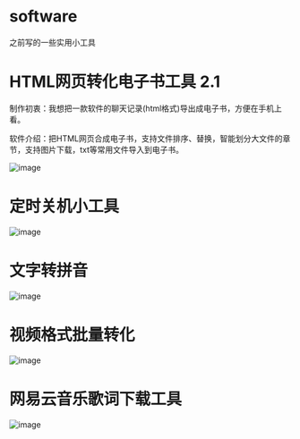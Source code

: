 # software
之前写的一些实用小工具
# HTML网页转化电子书工具 2.1

制作初衷：我想把一款软件的聊天记录(html格式)导出成电子书，方便在手机上看。

软件介绍：把HTML网页合成电子书，支持文件排序、替换，智能划分大文件的章节，支持图片下载，txt等常用文件导入到电子书。

![image](https://github.com/qiye45/software/assets/138199658/6d907ea4-237c-4284-8b90-79bf45aeac5d)

# 定时关机小工具

![image](https://github.com/qiye45/software/assets/138199658/357c8199-783c-4b1d-9a62-f4e41c717763)

# 文字转拼音
![image](https://github.com/qiye45/software/assets/138199658/54b52a6a-b41d-4011-a362-037738aa7406)

# 视频格式批量转化
![image](https://github.com/qiye45/software/assets/138199658/4ff17bb2-7937-4f47-84fc-f65bee5999b8)

# 网易云音乐歌词下载工具
![image](https://github.com/qiye45/software/assets/138199658/f88cf1bb-55a7-4cfc-b029-99f43e3a35e7)
